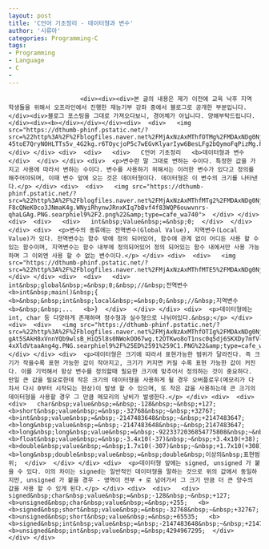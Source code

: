 ```yaml
---
layout: post
title: 'C언어 기초정리 - 데이터형과 변수'
author: '시류아'
categories: Programming-C
tags:
- Programming
- Language
- C
-
---
```



<script> location.href='https://cafe.naver.com/develoid/701329' ; </script>


















						<div><div><div>본 글의 내용은 제가 이전에 교육 낙후 지역 학생들을 위해서 오프라인에서 진행한 재능기부 강좌 중에서 블로그로 공개한 부분입니다.</div><div>블로그 포스팅을 그대로 가져오다보니, 경어체가 아닙니다. 양해부탁드립니다.</div><div><b></div></div></div><div>  <div>   <img src="https://dthumb-phinf.pstatic.net/?src=%22http%3A%2F%2Fblogfiles.naver.net%2FMjAxNzAxMThfOTMg%2FMDAxNDg0Njk4NTIxMjc4.GU38RASWW95bbcut6pm-45toE7QryNOHLTTs5v_4G2kg.r6TOycjoP5c7wEGvKlyarIyw6BesLFg2bQymoFqPizMg.PNG.searphiel9%2Fc.png%22&amp;type=cafe_wa740">  </div> </div> <div>  <div>   <div>   C언어 기초정리   <b>데이터형과 변수  </div>  </div> </div> <div>  <p>변수란 말 그대로 변하는 수이다. 특정한 값을 가지고 사용에 따라서 변하는 수이다. 변수를 사용하기 위해서는 이러한 변수가 있다고 정의를 해주어야되며, 이때 변수 앞에 오는 것은 데이터형이다. 데이터형은 이 변수의 크기를 나타낸다.</p> </div> <div>  <div>   <img src="https://dthumb-phinf.pstatic.net/?src=%22http%3A%2F%2Fblogfiles.naver.net%2FMjAxNzAxMThfMTg2%2FMDAxNDg0Njk4NjE1OTg2.CBsUQIAIwWZmV3hMIHOUsDCEh-F8cQNeK0co3JNmaK4g.WNyiRhynwJRnxKIq7bBvf4f83WQP6ouwvnrs-qhaLGAg.PNG.searphiel9%2F2.png%22&amp;type=cafe_wa740">  </div> </div> <div>  <div>   <div>   int&nbsp;Value&nbsp;=&nbsp;0;  </div>  </div> </div> <div>  <p>변수의 종류에는 전역변수(Global Value), 지역변수(Local Value)가 있다. 전역변수는 함수 밖에 정의 되어있어, 함수에 관계 없이 어디든 사용 할 수 있는 함수이며, 지역변수는 함수 내부에 정의되어있어 정의 되어있는 함수 내에서만 사용 가능하며 그 이외엔 사용 할 수 없는 변수이다.</p> </div> <div>  <div>   <img src="https://dthumb-phinf.pstatic.net/?src=%22http%3A%2F%2Fblogfiles.naver.net%2FMjAxNzAxMThfMTE5%2FMDAxNDg0Njk4NjcwNjE2.WWB48pTJ80GZyFy_5iB0d18G1bA2w4BTkXIwtK7IApMg.w10zpBzN8opUnoBV9KgY7hWk1AdyDOR7bBj20c9txd8g.PNG.searphiel9%2F3.png%22&amp;type=cafe_wa740">  </div> </div> <div>  <div>   <div>   int&nbsp;global&nbsp;=&nbsp;0;&nbsp;//&nbsp;전역변수   <b>int&nbsp;main()&nbsp;{   <b>&nbsp;&nbsp;int&nbsp;local&nbsp;=&nbsp;0;&nbsp;//&nbsp;지역변수   <b>&nbsp;&nbsp;...   <b>}  </div>  </div> </div> <div>  <p>데이터형에는 int, char 등 다양하게 존재하며 정수형과 실수형으로 나뉘어있다.&nbsp;</p> </div> <div>  <div>   <img src="https://dthumb-phinf.pstatic.net/?src=%22http%3A%2F%2Fblogfiles.naver.net%2FMjAxNzAxMThfOTIg%2FMDAxNDg0Njk5MDc0NDQ5.e3Q-gAt5SAkH8xVnnYQb9wlsB_HiQ5l8s0NWokOO67wg.t2OTKwo8oT1nsc0q5dj6SKXDy7mfV-4xXldVtaaAng4g.PNG.searphiel9%2F%25ED%2591%259C1.PNG%22&amp;type=cafe_wa740">  </div> </div> <div>  <p>데이터형은 크기에 따라서 표현가능한 범위가 달라진다. 즉 크기가 작을수록 표현 가능한 값이 작아지고, 크기가 커지면 커질 수록 표현 가능한 값이 커진다. 이를 기억해서 항상 변수를 정의할때 필요한 크기에 맞추어서 정의하는 것이 중요하다. 만일 큰 값을 필요로한데 작은 크기의 데이터형을 사용하게 될 경우 오버플로우(메모리가 다 차서 다시 0부터 시작되는 현상)이 발생 할 수 있으며, 또 작은 값을 사용하는데 큰 크기의 데이터형을 사용할 경우 그 만큼 메모리의 낭비가 발생한다.</p> </div> <div>  <div>   <div>   char&nbsp;value&nbsp;=&nbsp;-128&nbsp;~&nbsp;+127;   <b>short&nbsp;value&nbsp;=&nbsp;-32768&nbsp;~&nbsp;+32767;   <b>int&nbsp;value&nbsp;=&nbsp;-2147483648&nbsp;~&nbsp;+2147483647;   <b>long&nbsp;value&nbsp;=&nbsp;-2147483648&nbsp;~&nbsp;2147483647;   <b>long&nbsp;long&nbsp;value&nbsp;=&nbsp;-9223372036854775808&nbsp;~&nbsp;+9223372036854775807;   <b>float&nbsp;value&nbsp;=&nbsp;-3.4x10(-37)&nbsp;~&nbsp;+3.4x10(+38);   <b>double&nbsp;value&nbsp;=&nbsp;1.7x10(-307)&nbsp;~&nbsp;+1.7x10(+308);   <b>long&nbsp;double&nbsp;value&nbsp;=&nbsp;double&nbsp;이상의&nbsp;표현범위;  </div>  </div> </div> <div>  <p>데이터형 앞에는 signed, unsigned 가 붙을 수 있다. 이의 차이는 signed는 일반적인 데이텨형을 말하는 것으로 위의 값에서 동일하지만, unsigned 가 붙을 경우 - 영역이 전부 + 로 넘어가서 그 크기 만큼 더 큰 양수의 값을 사용 할 수 있게 된다.</p> </div> <div>  <div>   <div>   signed&nbsp;char&nbsp;value&nbsp;=&nbsp;-128&nbsp;~&nbsp;+127;   <b>unsigned&nbsp;char&nbsp;value&nbsp;=&nbsp;+255;   <b>   <b>signed&nbsp;short&nbsp;value&nbsp;=&nbsp;-32768&nbsp;~&nbsp;+32767;   <b>unsigned&nbsp;short&nbsp;value&nbsp;=&nbsp;+65535;   <b>   <b>signed&nbsp;int&nbsp;value&nbsp;=&nbsp;-2147483648&nbsp;~&nbsp;+2147483647;   <b>unsigned&nbsp;int&nbsp;value&nbsp;=&nbsp;4294967295;  </div>  </div> </div>
